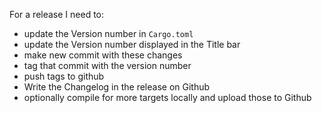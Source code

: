For a release I need to:

- update the Version number in `Cargo.toml`
- update the Version number displayed in the Title bar
- make new commit with these changes
- tag that commit with the version number
- push tags to github
- Write the Changelog in the release on Github
- optionally compile for more targets locally and upload those to Github
